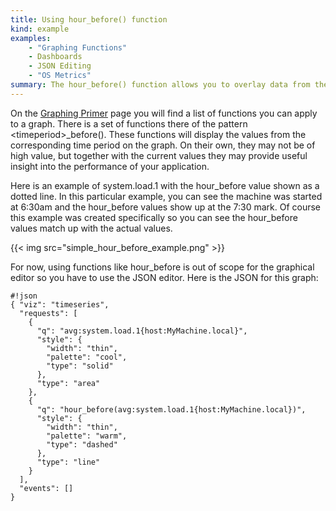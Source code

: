```yaml
---
title: Using hour_before() function
kind: example
examples:
    - "Graphing Functions"
    - Dashboards
    - JSON Editing
    - "OS Metrics"
summary: The hour_before() function allows you to overlay data from the previous hour on your current data.
---
```

On the [Graphing Primer](http://docs.datadoghq.com/graphing/) page you will find a list of functions you can apply to a graph. There is a set of functions there of the pattern &lt;timeperiod&gt;_before(). These functions will display the values from the corresponding time period on the graph. On their own, they may not be of high value, but together with the current values they may provide useful insight into the performance of your application.

Here is an example of system.load.1 with the hour_before value shown as a dotted line. In this particular example, you can see the machine was started at 6:30am and the hour_before values show up at the 7:30 mark. Of course this example was created specifically so you can see the hour_before values match up with the actual values.

{{< img src="simple_hour_before_example.png" >}}

For now, using functions like hour_before is out of scope for the graphical editor so you have to use the JSON editor. Here is the JSON for this graph:


    #!json
    { "viz": "timeseries",
      "requests": [
        {
          "q": "avg:system.load.1{host:MyMachine.local}",
          "style": {
            "width": "thin",
            "palette": "cool",
            "type": "solid"
          },
          "type": "area"
        },
        {
          "q": "hour_before(avg:system.load.1{host:MyMachine.local})",
          "style": {
            "width": "thin",
            "palette": "warm",
            "type": "dashed"
          },
          "type": "line"
        }
      ],
      "events": []
    }
